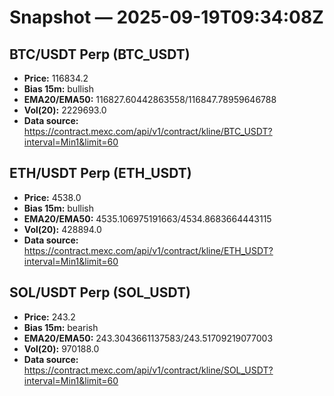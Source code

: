 # Snapshot — 2025-09-19T09:34:08Z

## BTC/USDT Perp (BTC_USDT)
- **Price:** 116834.2
- **Bias 15m:** bullish
- **EMA20/EMA50:** 116827.60442863558/116847.78959646788
- **Vol(20):** 2229693.0
- **Data source:** https://contract.mexc.com/api/v1/contract/kline/BTC_USDT?interval=Min1&limit=60

## ETH/USDT Perp (ETH_USDT)
- **Price:** 4538.0
- **Bias 15m:** bullish
- **EMA20/EMA50:** 4535.106975191663/4534.8683664443115
- **Vol(20):** 428894.0
- **Data source:** https://contract.mexc.com/api/v1/contract/kline/ETH_USDT?interval=Min1&limit=60

## SOL/USDT Perp (SOL_USDT)
- **Price:** 243.2
- **Bias 15m:** bearish
- **EMA20/EMA50:** 243.3043661137583/243.51709219077003
- **Vol(20):** 970188.0
- **Data source:** https://contract.mexc.com/api/v1/contract/kline/SOL_USDT?interval=Min1&limit=60
